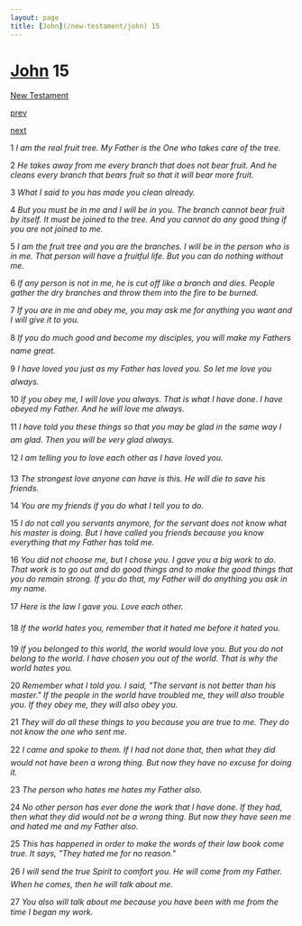 ```yaml
---
layout: page
title: [John](/new-testament/john) 15
---
```


# [John](/new-testament/john) 15

[New Testament](/new-testament)


[prev](/new-testament/john/john-14.html)


[next](/new-testament/john/john-16.html)

1 _I am the real fruit tree. My Father is the One who takes care of the tree._

2 _He takes away from me every branch that does not bear fruit. And he cleans every branch that bears fruit so that it will bear more fruit._

3 _What I said to you has made you clean already._

4 _But you must be in me and I will be in you. The branch cannot bear fruit by itself. It must be joined to the tree. And you cannot do any good thing if you are not joined to me._

5 _I am the fruit tree and you are the branches. I will be in the person who is in me. That person will have a fruitful life. But you can do nothing without me._

6 _If any person is not in me, he is cut off like a branch and dies. People gather the dry branches and throw them into the fire to be burned._

7 _If you are in me and obey me, you may ask me for anything you want and I will give it to you._

8 _If you do much good and become my disciples, you will make my Fathers name great._

9 _I have loved you just as my Father has loved you. So let me love you always._

10 _If you obey me, I will love you always. That is what I have done. I have obeyed my Father. And he will love me always._

11 _I have told you these things so that you may be glad in the same way I am glad. Then you will be very glad always._

12 _I am telling you to love each other as I have loved you._

13 _The strongest love anyone can have is this. He will die to save his friends._

14 _You are my friends if you do what I tell you to do._

15 _I do not call you servants anymore, for the servant does not know what his master is doing. But I have called you friends because you know everything that my Father has told me._

16 _You did not choose me, but I chose you. I gave you a big work to do. That work is to go out and do good things and to make the good things that you do remain strong. If you do that, my Father will do anything you ask in my name._

17 _Here is the law I gave you. Love each other._

18 _If the world hates you, remember that it hated me before it hated you._

19 _If you belonged to this world, the world would love you. But you do not belong to the world. I have chosen you out of the world. That is why the world hates you._

20 _Remember what I told you. I said, "The servant is not better than his master." If the people in the world have troubled me, they will also trouble you. If they obey me, they will also obey you._

21 _They will do all these things to you because you are true to me. They do not know the one who sent me._

22 _I came and spoke to them. If I had not done that, then what they did would not have been a wrong thing. But now they have no excuse for doing it._

23 _The person who hates me hates my Father also._

24 _No other person has ever done the work that I have done. If they had, then what they did would not be a wrong thing. But now they have seen me and hated me and my Father also._

25 _This has happened in order to make the words of their law book come true. It says,  "They hated me for no reason."_

26 _I will send the true Spirit to comfort you. He will come from my Father. When he comes, then he will talk about me._

27 _You also will talk about me because you have been with me from the time I began my work._

